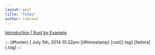 ```yaml
---
layout: post
title: "Today"
author: fabiand
---
```



[Introduction \| Rust by
Example](%20https://t.umblr.com/redirect?z=http%3A%2F%2Frustbyexample.com%2F&t=MGQyMTU3Y2NlMWUwZjkxNjBjMDM4M2M4NWNiYzliMTMwYjE2ODYxNyxEYUVJVUc1ag%3D%3D&b=t%3Af-JKqRHWTpWK1DKXwqj3Yg&p=https%3A%2F%2Fdummdida.tumblr.com%2Fpost%2F90876865655%2Fintroduction-rust-by-example&m=1)

::: {#footer}
[ July 5th, 2014 10:32pm ]{#timestamp} [rust]{.tag} [fedora]{.tag}
:::
